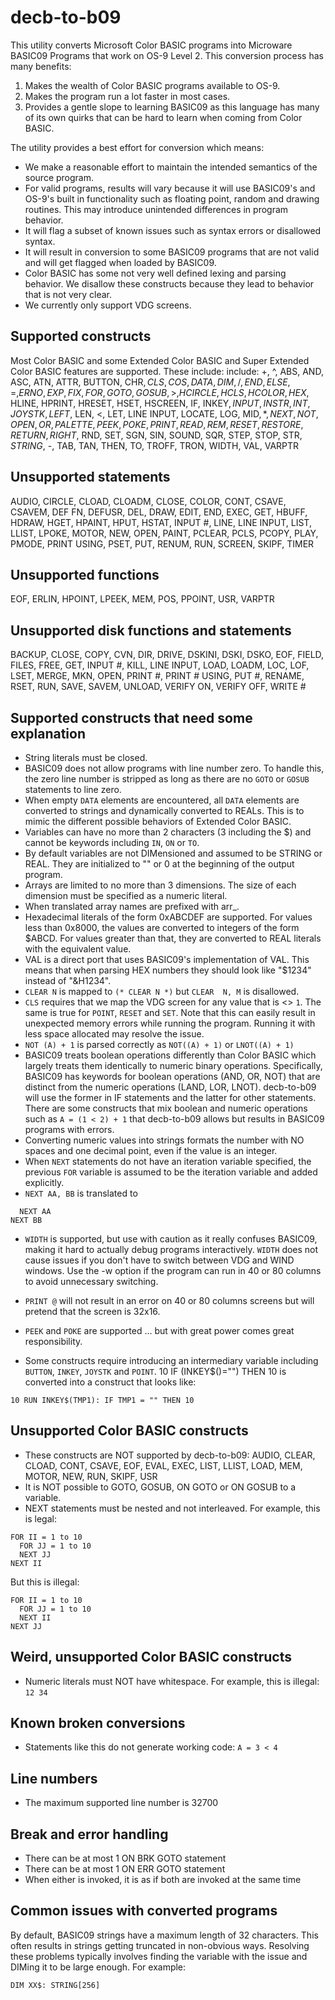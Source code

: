# decb-to-b09

This utility converts Microsoft Color BASIC programs into Microware BASIC09
Programs that work on OS-9 Level 2. This conversion process has many benefits:
1. Makes the wealth of Color BASIC programs available to OS-9.
2. Makes the program run a lot faster in most cases.
3. Provides a gentle slope to learning BASIC09 as this language has many of
   its own quirks that can be hard to learn when coming from Color BASIC.

The utility provides a best effort for conversion which means:
* We make a reasonable effort to maintain the intended semantics of the source
  program.
* For valid programs, results will vary because it will use BASIC09's and
  OS-9's built in functionality such as floating point, random and drawing
  routines. This may introduce unintended differences in program behavior.
* It will flag a subset of known issues such as syntax errors or disallowed
  syntax.
* It will result in conversion to some BASIC09 programs that are not valid and
  will get flagged when loaded by BASIC09.
* Color BASIC has some not very well defined lexing and parsing behavior. We
  disallow these constructs because they lead to behavior that is not very
  clear.
* We currently only support VDG screens.

## Supported constructs
Most Color BASIC and some Extended Color BASIC and Super Extended Color BASIC
features are supported. These include:
include: +, ^, ABS, AND, ASC, ATN, ATTR, BUTTON, CHR$, CLS, COS, DATA, DIM, /, END, ELSE, =, ERNO, EXP, FIX, FOR, GOTO, GOSUB, >, HCIRCLE, HCLS, HCOLOR, HEX$, HLINE, HPRINT, HRESET, HSET, HSCREEN, IF, INKEY$, INPUT, INSTR, INT, JOYSTK, LEFT$, LEN, <, LET, LINE INPUT, LOCATE, LOG, MID$, *, NEXT, NOT, OPEN, OR, PALETTE, PEEK, POKE, PRINT, READ, REM, RESET, RESTORE, RETURN, RIGHT$, RND, SET, SGN, SIN, SOUND, SQR, STEP, STOP, STR$, STRING$, -, TAB, TAN, THEN, TO, TROFF, TRON, WIDTH, VAL, VARPTR

## Unsupported statements
AUDIO, CIRCLE, CLOAD, CLOADM, CLOSE, COLOR, CONT, CSAVE, CSAVEM, DEF FN, DEFUSR, DEL, DRAW, EDIT, END, EXEC, GET, HBUFF, HDRAW, HGET, HPAINT, HPUT, HSTAT, INPUT #, LINE, LINE INPUT, LIST, LLIST, LPOKE, MOTOR, NEW, OPEN, PAINT, PCLEAR, PCLS, PCOPY, PLAY, PMODE, PRINT USING, PSET, PUT, RENUM, RUN, SCREEN, SKIPF, TIMER

## Unsupported functions
EOF, ERLIN, HPOINT, LPEEK, MEM, POS, PPOINT, USR, VARPTR

## Unsupported disk functions and statements
BACKUP, CLOSE, COPY, CVN, DIR, DRIVE, DSKINI, DSKI, DSKO, EOF, FIELD, FILES, FREE, GET, INPUT #, KILL, LINE INPUT, LOAD, LOADM, LOC, LOF, LSET, MERGE, MKN, OPEN, PRINT #, PRINT # USING, PUT #, RENAME, RSET, RUN, SAVE, SAVEM, UNLOAD, VERIFY ON, VERIFY OFF, WRITE #

## Supported constructs that need some explanation
* String literals must be closed.
* BASIC09 does not allow programs with line number zero. To handle this, the
  zero line number is stripped as long as there are no `GOTO` or `GOSUB`
  statements to line zero.
* When empty `DATA` elements are encountered, all `DATA` elements are
  converted to strings and dynamically converted to REALs. This is to mimic
  the different possible behaviors of Extended Color BASIC.
* Variables can have no more than 2 characters (3 including the $) and cannot
  be keywords including `IN`, `ON` or `TO`.
* By default variables are not DIMensioned and assumed to be STRING or REAL.
  They are initialized to "" or 0 at the beginning of the output program.
* Arrays are limited to no more than 3 dimensions. The size of each dimension
  must be specified as a numeric literal.
* When translated array names are prefixed with arr_.
* Hexadecimal literals of the form 0xABCDEF are supported. For values less
  than 0x8000, the values are converted to integers of the form $ABCD. For
  values greater than that, they are converted to REAL literals with the
  equivalent value.
* VAL is a direct port that uses BASIC09's implementation of VAL. This means
  that when parsing HEX numbers they should look like "$1234" instead of
  "&H1234".
* `CLEAR N` is mapped to `(* CLEAR N *)` but `CLEAR  N, M` is disallowed.
* `CLS` requires that we map the VDG screen for any value that is <> `1`.
  The same is true for `POINT`, `RESET` and `SET`. Note that this can easily
  result in unexpected memory errors while running the program. Running it
  with less space allocated may resolve the issue.
* `NOT (A) + 1` is parsed correctly as `NOT((A) + 1)` or `LNOT((A) + 1)`
* BASIC09 treats boolean operations differently than Color BASIC which
  largely treats them identically to numeric binary operations.
  Specifically, BASIC09 has keywords for boolean operations (AND, OR, NOT)
  that are distinct from the numeric operations (LAND, LOR, LNOT).
  decb-to-b09 will use the former in IF statements and the latter for other
  statements. There are some constructs that mix boolean and numeric
  operations such as `A = (1 < 2) + 1` that decb-to-b09 allows but
  results in BASIC09 programs with errors.
* Converting numeric values into strings formats the number with NO spaces
  and one decimal point, even if the value is an integer.
* When `NEXT` statements do not have an iteration variable specified, the
  previous `FOR` variable is assumed to be the iteration variable and added
  explicitly.
* `NEXT AA, BB` is translated to
```
  NEXT AA
NEXT BB
```
* `WIDTH` is supported, but use with caution as it really confuses BASIC09,
  making it hard to actually debug programs interactively. `WIDTH` does not
  cause issues if you don't have to switch between VDG and WIND windows. Use
  the -w option if the program can run in 40 or 80 columns to avoid
  unnecessary switching.
* `PRINT @` will not result in an error on 40 or 80 columns screens but will
  pretend that the screen is 32x16.
* `PEEK` and `POKE` are supported ... but with great power comes great
  responsibility.

* Some constructs require introducing an intermediary variable including
  `BUTTON`, `INKEY`, `JOYSTK` and `POINT`.
10 IF (INKEY$()="") THEN 10 is converted into a construct that looks like:
```
10 RUN INKEY$(TMP1): IF TMP1 = "" THEN 10
```

## Unsupported Color BASIC constructs
* These constructs are NOT supported by decb-to-b09:
AUDIO, CLEAR, CLOAD, CONT, CSAVE, EOF, EVAL, EXEC, LIST, LLIST, LOAD, MEM,
MOTOR, NEW, RUN, SKIPF, USR
* It is NOT possible to GOTO, GOSUB, ON GOTO or ON GOSUB to a variable.
* NEXT statements must be nested and not interleaved. For example, this is legal:
```
FOR II = 1 to 10
  FOR JJ = 1 to 10
  NEXT JJ
NEXT II
```
But this is illegal:
```
FOR II = 1 to 10
  FOR JJ = 1 to 10
  NEXT II
NEXT JJ
```

## Weird, unsupported Color BASIC constructs
* Numeric literals must NOT have whitespace. For example, this is illegal:
  `12 34`

## Known broken conversions
* Statements like this do not generate working code: `A = 3 < 4`

## Line numbers
* The maximum supported line number is 32700

## Break and error handling
* There can be at most 1 ON BRK GOTO statement
* There can be at most 1 ON ERR GOTO statement
* When either is invoked, it is as if both are invoked at the same time

## Common issues with converted programs
By default, BASIC09 strings have a maximum length of 32 characters. This often
results in strings getting truncated in non-obvious ways. Resolving these
problems typically involves finding the variable with the issue and DIMing
it to be large enough. For example:
```
DIM XX$: STRING[256]
```
